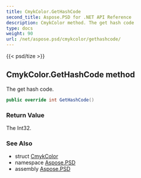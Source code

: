 ```yaml
---
title: CmykColor.GetHashCode
second_title: Aspose.PSD for .NET API Reference
description: CmykColor method. The get hash code
type: docs
weight: 90
url: /net/aspose.psd/cmykcolor/gethashcode/
---
```

{{< psd/tize >}}
## CmykColor.GetHashCode method

The get hash code.

```csharp
public override int GetHashCode()
```

### Return Value

The Int32.

### See Also

* struct [CmykColor](../)
* namespace [Aspose.PSD](../../../aspose.psd/)
* assembly [Aspose.PSD](../../../)


